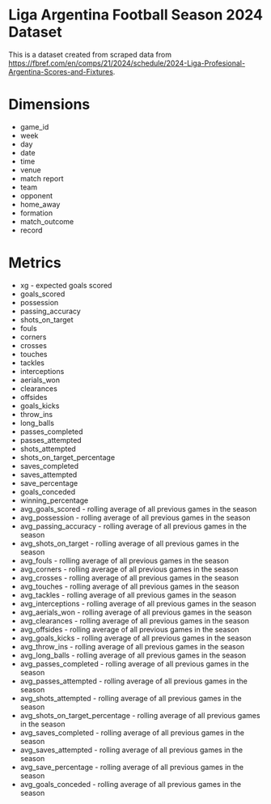 # Liga Argentina Football Season 2024 Dataset

This is a dataset created from scraped data from https://fbref.com/en/comps/21/2024/schedule/2024-Liga-Profesional-Argentina-Scores-and-Fixtures. 

# Dimensions

* game_id
* week
* day
* date
* time
* venue
* match report
* team
* opponent
* home_away
* formation
* match_outcome
* record

# Metrics 

* xg - expected goals scored
* goals_scored
* possession
* passing_accuracy
* shots_on_target
* fouls
* corners
* crosses
* touches
* tackles
* interceptions
* aerials_won
* clearances
* offsides
* goals_kicks
* throw_ins
* long_balls
* passes_completed
* passes_attempted
* shots_attempted
* shots_on_target_percentage
* saves_completed
* saves_attempted
* save_percentage
* goals_conceded
* winning_percentage
* avg_goals_scored - rolling average of all previous games in the season
* avg_possession - rolling average of all previous games in the season
* avg_passing_accuracy - rolling average of all previous games in the season
* avg_shots_on_target - rolling average of all previous games in the season
* avg_fouls - rolling average of all previous games in the season
* avg_corners - rolling average of all previous games in the season
* avg_crosses - rolling average of all previous games in the season
* avg_touches - rolling average of all previous games in the season
* avg_tackles - rolling average of all previous games in the season
* avg_interceptions - rolling average of all previous games in the season
* avg_aerials_won - rolling average of all previous games in the season
* avg_clearances - rolling average of all previous games in the season
* avg_offsides - rolling average of all previous games in the season
* avg_goals_kicks - rolling average of all previous games in the season
* avg_throw_ins - rolling average of all previous games in the season
* avg_long_balls - rolling average of all previous games in the season
* avg_passes_completed - rolling average of all previous games in the season
* avg_passes_attempted - rolling average of all previous games in the season
* avg_shots_attempted - rolling average of all previous games in the season
* avg_shots_on_target_percentage - rolling average of all previous games in the season
* avg_saves_completed - rolling average of all previous games in the season
* avg_saves_attempted - rolling average of all previous games in the season
* avg_save_percentage - rolling average of all previous games in the season
* avg_goals_conceded - rolling average of all previous games in the season
